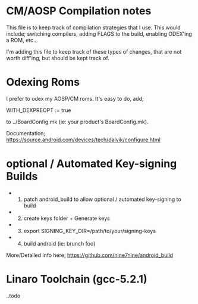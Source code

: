 # CM/AOSP Compilation notes

This file is to keep track of compilation strategies that I use. This would include; switching compilers, 
adding FLAGS to the build, enabling ODEX'ing a ROM, etc... 

I'm adding this file to keep track of these types of changes, that are not worth diff'ing, but should be kept track of.

# Odexing Roms

I prefer to odex my AOSP/CM roms. It's easy to do, add;

WITH_DEXPREOPT := true

to ../BoardConfig.mk (ie: your product's BoardConfig.mk). 

Documentation; https://source.android.com/devices/tech/dalvik/configure.html

# optional / Automated Key-signing Builds

* 1) patch android_build to allow optional / automated key-signing to build
* 2) create keys folder + Generate keys
* 3) export SIGNING_KEY_DIR=/path/to/your/signing-keys
* 4) build android (ie: brunch foo)

More/Detailed info here; https://github.com/nine7nine/android_build

# Linaro Toolchain (gcc-5.2.1)

..todo
